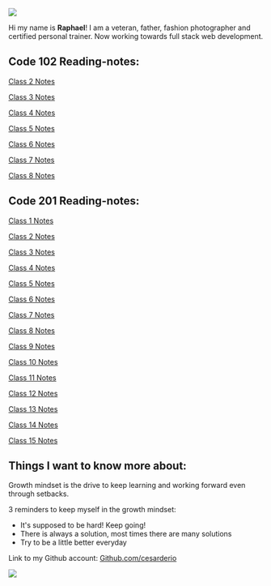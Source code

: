 ![](https://ca.slack-edge.com/T039KG69K-U0404KAM68Y-c572e8c6c92c-512)

Hi my name is **Raphael**! I am a veteran, father, fashion photographer and certified personal trainer. Now working towards full stack web development.

## Code 102 Reading-notes:

[Class 2 Notes](/102-reading-notes/class2.md)

[Class 3 Notes](/102-reading-notes/class3.md)

[Class 4 Notes](/102-reading-notes/class4.md)

[Class 5 Notes](/102-reading-notes/class5.md)

[Class 6 Notes](/102-reading-notes/class6.md)

[Class 7 Notes](/102-reading-notes/class7.md)

[Class 8 Notes](/102-reading-notes/class8.md)

## Code 201 Reading-notes:

[Class 1 Notes](/201-reading-notes/class-01.md)

[Class 2 Notes](/201-reading-notes/class-02.md)

[Class 3 Notes](/201-reading-notes/class-03.md)

[Class 4 Notes](/201-reading-notes/class-04.md)

[Class 5 Notes](/201-reading-notes/class-05.md)

[Class 6 Notes](/201-reading-notes/class-06.md)

[Class 7 Notes](/201-reading-notes/class-07.md)

[Class 8 Notes](/201-reading-notes/class-08.md)

[Class 9 Notes](/201-reading-notes/class-09.md)

[Class 10 Notes](/201-reading-notes/class-10.md)

[Class 11 Notes](/201-reading-notes/class-11.md)

[Class 12 Notes](/201-reading-notes/class-12.md)

[Class 13 Notes](/201-reading-notes/class-13.md)

[Class 14 Notes](/201-reading-notes/class-14.md)

[Class 15 Notes](/201-reading-notes/class-15.md)

## Things I want to know more about:


Growth mindset is the drive to keep learning and working forward even through setbacks.

3 reminders to keep myself in the growth mindset:

- It's supposed to be hard! Keep going!
- There is always a solution, most times there are many solutions
- Try to be a little better everyday

Link to my Github account: 
[Github.com/cesarderio](https://github.com/cesarderio)

![](https://1000logos.net/wp-content/uploads/2018/11/GitHub-logo-500x289.jpg)
